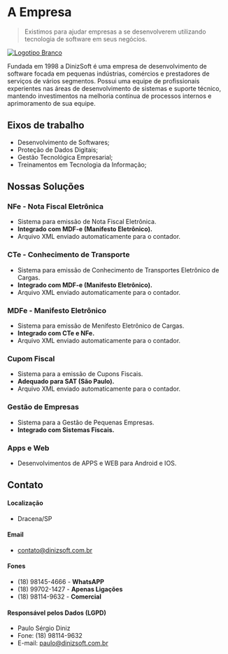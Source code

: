 # A Empresa
> Existimos para ajudar empresas a se desenvolverem utilizando tecnologia de software em seus negócios.

[![ Logotipo Branco](https://user-images.githubusercontent.com/92796645/173882627-9418d7cd-787d-4d19-877f-878255a9042e.png)](http://www.dinizsoft.com.br)


Fundada em 1998 a DinizSoft é uma empresa de desenvolvimento de software focada em pequenas indústrias, comércios e prestadores de serviços de vários segmentos. Possui uma equipe de profissionais experientes nas áreas de desenvolvimento de sistemas e suporte técnico, mantendo investimentos na melhoria contínua de processos internos e aprimoramento de sua equipe.

## Eixos de trabalho
* Desenvolvimento de Softwares;
* Proteção de Dados Digitais;
* Gestão Tecnológica Empresarial;
* Treinamentos em Tecnologia da Informação;

## Nossas Soluções
### NFe - Nota Fiscal Eletrônica
  * Sistema para emissão de Nota Fiscal Eletrônica.
  * **Integrado com MDF-e (Manifesto Eletrônico).**
  * Arquivo XML enviado automaticamente para o contador.
  
### CTe - Conhecimento de Transporte
  * Sistema para emissão de Conhecimento de Transportes Eletrônico de Cargas.
  * **Integrado com MDF-e (Manifesto Eletrônico).**
  * Arquivo XML enviado automaticamente para o contador.

### MDFe - Manifesto Eletrônico
  * Sistema para emissão de Menifesto Eletrônico de Cargas.
  * **Integrado com CTe e NFe.**
  * Arquivo XML enviado automaticamente para o contador.

### Cupom Fiscal
  * Sistema para a emissão de Cupons Fiscais.
  * **Adequado para SAT (São Paulo).**
  * Arquivo XML enviado automaticamente para o contador.

### Gestão de Empresas
  * Sistema para a Gestão de Pequenas Empresas.
  * **Integrado com Sistemas Fiscais.**

### Apps e Web
  * Desenvolvimentos de APPS e WEB para Android e IOS.

## Contato
#### Localização
 * Dracena/SP

#### Email
 * contato@dinizsoft.com.br

#### Fones
 * (18) 98145-4666 - **WhatsAPP**
 * (18) 99702-1427 - **Apenas Ligações**
 * (18) 98114-9632 - **Comercial**

#### Responsável pelos Dados (LGPD)
 * Paulo Sérgio Diniz
 * Fone: (18) 98114-9632
 * E-mail: paulo@dinizsoft.com.br
